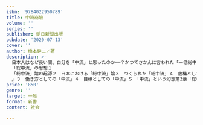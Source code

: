 ```yaml
---
isbn: '9784022950789'
title: 中流崩壊
volume: ''
series: ''
publisher: 朝日新聞出版
pubdate: '2020-07-13'
cover: ''
author: 橋本健二／著
description: >-
  日本人はなぜ長い間、自分を「中流」と思ったのか――？かつてさかんに言われた「一億総中流」とは、社会調査のミスリードと国民の願望がつくりあげた“幻想”に過ぎなかった。現在、日本社会はかつてないほどに格差が拡大し、中流層は消滅寸前にある。さらに新コロナ禍が追い打ちとなり「下流」に滑落するリスクが高まっている。また、中流内の二つの階級?新中間階級と旧中間階級?の分断が進み、あらゆる面で対立が深刻なものになりつつある。本書は、戦後日本における中流の生成と軌跡を、データを通じて論じるとともに、社会における「中流」の役割を検証し、階級社会の実相を浮き彫りにするとともに、理想的な「中流」のあり方を探る。新型コロナ禍と二つの「中流」??まえがきにかえて第1章
  「総中流」の思想１
  「総中流」論の起源２　日本における「総中流」論３　つくられた「総中流」４　虚構としての「中流」５　正当化の論理としての「総中流」６　「総中流」はなぜ受け入れられたのか第2章　理想としての「中流」１　ロビンソン・クルーソーの父親の教え２　二つの「中流
  」３　働き方としての「中流」４　目標としての「中流」５　「中流」という幻想第3章「総中流」の崩壊１　「総中流」から「格差社会」まで２　「中流」の分解と「階層消費」（第Ⅰ期・第Ⅱ期）３　格差拡大からバブル崩壊まで（第Ⅲ期・第Ⅳ期）４　そして日本は「格差社会」へ（第Ⅴ期）５　解体する「中流意識」第4章　実態としての「中流」１「中流」の多様な類型２　現代日本の新中間階級３　現代日本の旧中間階級４「中流」の多様性と共通点第5章　主体としての「中流」１　ファシズムの社会的基盤としての「中流」２　穏健保守としての「中流」３　社会変革の担い手としての「中流」４　政治意識からみた三つのグループ５　「中流」の三つのタイプ終章　中流を再生させるには――「総中流」のあり方を探る。１　「総中流」の成立と崩壊２　「中流」再生と「新しい“総中流”社会」の条件３　いま「中流」の使命は
price: '850'
genre: ''
target: 一般
format: 新書
content: 社会

---
```

